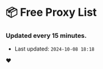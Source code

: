 # :package: Free Proxy List
### Updated every 15 minutes.

- Last updated: `2024-10-08 18:18`

:heart:
